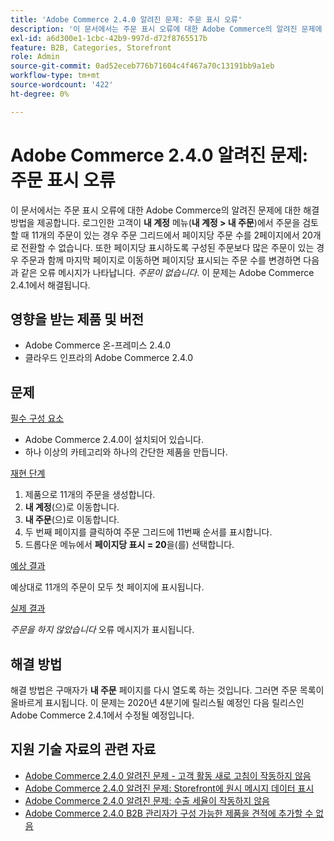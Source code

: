 ```yaml
---
title: 'Adobe Commerce 2.4.0 알려진 문제: 주문 표시 오류'
description: '이 문서에서는 주문 표시 오류에 대한 Adobe Commerce의 알려진 문제에 대한 해결 방법을 제공합니다. 로그인한 고객이 **내 계정** 메뉴(**내 계정 &gt; 내 주문**)에서 주문을 검토할 때 주문 그리드는 11개의 주문이 있는 경우 페이지당 주문 수를 2페이지에서 20개로 전환할 수 없습니다. 또한 페이지당 표시하도록 구성된 주문보다 많은 주문이 있는 경우 주문이 있는 마지막 페이지로 이동할 때 페이지당 표시되는 주문 수를 변경하면 다음과 같은 오류 메시지가 생성됩니다. *주문이 없습니다*. 이 문제는 Adobe Commerce 2.4.1에서 해결됩니다.'
exl-id: a6d300e1-1cbc-42b9-997d-d72f8765517b
feature: B2B, Categories, Storefront
role: Admin
source-git-commit: 0ad52eceb776b71604c4f467a70c13191bb9a1eb
workflow-type: tm+mt
source-wordcount: '422'
ht-degree: 0%

---
```


# Adobe Commerce 2.4.0 알려진 문제: 주문 표시 오류

이 문서에서는 주문 표시 오류에 대한 Adobe Commerce의 알려진 문제에 대한 해결 방법을 제공합니다. 로그인한 고객이 **내 계정** 메뉴(**내 계정 > 내 주문**)에서 주문을 검토할 때 11개의 주문이 있는 경우 주문 그리드에서 페이지당 주문 수를 2페이지에서 20개로 전환할 수 없습니다. 또한 페이지당 표시하도록 구성된 주문보다 많은 주문이 있는 경우 주문과 함께 마지막 페이지로 이동하면 페이지당 표시되는 주문 수를 변경하면 다음과 같은 오류 메시지가 나타납니다. *주문이 없습니다*. 이 문제는 Adobe Commerce 2.4.1에서 해결됩니다.

## 영향을 받는 제품 및 버전

* Adobe Commerce 온-프레미스 2.4.0
* 클라우드 인프라의 Adobe Commerce 2.4.0

## 문제

<u>필수 구성 요소</u>

* Adobe Commerce 2.4.0이 설치되어 있습니다.
* 하나 이상의 카테고리와 하나의 간단한 제품을 만듭니다.

<u>재현 단계</u>

1. 제품으로 11개의 주문을 생성합니다.
1. **내 계정**(으)로 이동합니다.
1. **내 주문**(으)로 이동합니다.
1. 두 번째 페이지를 클릭하여 주문 그리드에 11번째 순서를 표시합니다.
1. 드롭다운 메뉴에서 **페이지당 표시 = 20**&#x200B;을(를) 선택합니다.

<u>예상 결과</u>

예상대로 11개의 주문이 모두 첫 페이지에 표시됩니다.

<u>실제 결과</u>

*주문을 하지 않았습니다* 오류 메시지가 표시됩니다.

## 해결 방법

해결 방법은 구매자가 **내 주문** 페이지를 다시 열도록 하는 것입니다. 그러면 주문 목록이 올바르게 표시됩니다. 이 문제는 2020년 4분기에 릴리스될 예정인 다음 릴리스인 Adobe Commerce 2.4.1에서 수정될 예정입니다.

## 지원 기술 자료의 관련 자료

* [Adobe Commerce 2.4.0 알려진 문제 - 고객 활동 새로 고침이 작동하지 않음](/help/troubleshooting/miscellaneous/magento-2-4-0-refresh-on-customer-activities-does-not-work.md)
* [Adobe Commerce 2.4.0 알려진 문제: Storefront에 원시 메시지 데이터 표시](/help/troubleshooting/storefront/magento-2-4-0-issue-storefront-raw-message-data-display.md)
* [Adobe Commerce 2.4.0 알려진 문제: 수출 세율이 작동하지 않음](/help/troubleshooting/miscellaneous/magento-2-4-0-known-issue-export-tax-rates-does-not-work.md)
* [Adobe Commerce 2.4.0 B2B 관리자가 구성 가능한 제품을 견적에 추가할 수 없음](/help/troubleshooting/miscellaneous/magento-2-4-0-b2b-admin-can-t-add-configurable-product-to-quote.md)
